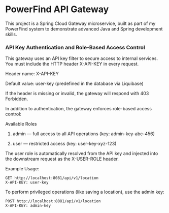 # PowerFind API Gateway

This project is a Spring Cloud Gateway microservice, built as part of my PowerFind system to demonstrate advanced Java
and Spring development skills.

### API Key Authentication and Role-Based Access Control

This gateway uses an API key filter to secure access to internal services.
You must include the HTTP header X-API-KEY in every request.

Header name: X-API-KEY

Default value: user-key (predefined in the database via Liquibase)

If the header is missing or invalid, the gateway will respond with 403 Forbidden.

In addition to authentication, the gateway enforces role-based access control:

Available Roles

1) admin — full access to all API operations (key: admin-key-abc-456)

2) user — restricted access (key: user-key-xyz-123)

The user role is automatically resolved from the API key and injected into the downstream request as the X-USER-ROLE
header.

Example Usage:

```
GET http://localhost:8081/api/v1/location
X-API-KEY: user-key
```

To perform privileged operations (like saving a location), use the admin key:

```
POST http://localhost:8081/api/v1/location
X-API-KEY: admin-key
```